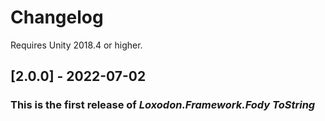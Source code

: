 # Changelog

Requires Unity 2018.4 or higher.

## [2.0.0] - 2022-07-02
### This is the first release of *Loxodon.Framework.Fody ToString*

